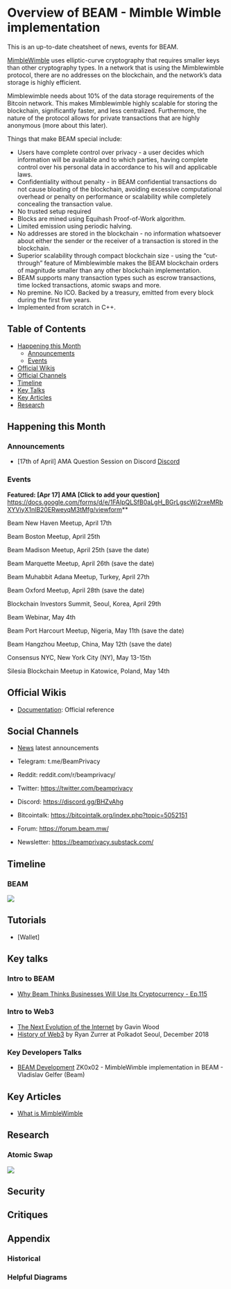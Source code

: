 # Overview of BEAM - Mimble Wimble implementation

This is an up-to-date cheatsheet of news, events for BEAM.

[MimbleWimble](https://github.com/BeamMW) uses elliptic-curve cryptography that requires smaller keys than other cryptography types. In a network that is using the Mimblewimble protocol, there are no addresses on the blockchain, and the network’s data storage is highly efficient.

Mimblewimble needs about 10% of the data storage requirements of the Bitcoin network. This makes Mimblewimble highly scalable for storing the blockchain, significantly faster, and less centralized. Furthermore, the nature of the protocol allows for private transactions that are highly anonymous (more about this later).

Things that make BEAM special include:

* Users have complete control over privacy - a user decides which information will be available and to which parties, having complete control over his personal data in accordance to his will and applicable laws.
* Confidentiality without penalty - in BEAM confidential transactions do not cause bloating of the blockchain, avoiding excessive computational overhead or penalty on performance or scalability while completely concealing the transaction value.
* No trusted setup required
* Blocks are mined using Equihash Proof-of-Work algorithm.
* Limited emission using periodic halving.
* No addresses are stored in the blockchain - no information whatsoever about either the sender or the receiver of a transaction is stored in the blockchain.
* Superior scalability through compact blockchain size - using the “cut-through” feature of Mimblewimble makes the BEAM blockchain orders of magnitude smaller than any other blockchain implementation.
* BEAM supports many transaction types such as escrow transactions, time locked transactions, atomic swaps and more.
* No premine. No ICO. Backed by a treasury, emitted from every block during the first five years.
* Implemented from scratch in C++.


## Table of Contents
* [Happening this Month](#Happening-this-Month)
    * [Announcements](#Announcements)
    * [Events](#Events)
* [Official Wikis](#Official-Wikis)
* [Official Channels](#Social-Channels)
* [Timeline](#Timeline)
* [Key Talks](#Key-talks)
* [Key Articles](#Key-Articles)
* [Research](#Research)


## Happening this Month
### Announcements
- [17th of April] AMA Question Session on Discord  [Discord](https://t.co/xsx1giisHq)


### Events
**Featured: [Apr 17] AMA [Click to add your question]** https://docs.google.com/forms/d/e/1FAIpQLSfB0aLgH_BGrLgscWj2rxeMRbXYViyX1nlB20ERweyqM3tMfg/viewform**

Beam New Haven Meetup, April 17th

Beam Boston Meetup, April 25th

Beam Madison Meetup, April 25th (save the date)

Beam Marquette Meetup, April 26th (save the date)

Beam Muhabbit Adana Meetup, Turkey, April 27th

Beam Oxford Meetup, April 28th (save the date)

Blockchain Investors Summit, Seoul, Korea, April 29th

Beam Webinar, May 4th

Beam Port Harcourt Meetup, Nigeria, May 11th (save the date)

Beam Hangzhou Meetup, China, May 12th (save the date)

Consensus NYC, New York City (NY), May 13-15th

Silesia Blockchain Meetup in Katowice, Poland, May 14th

## Official Wikis
- [Documentation](https://documentation.beam.mw/en/latest/): Official reference 


## Social Channels

- [News](https://t.me/BeamNews) latest announcements

- Telegram: t.me/BeamPrivacy

- Reddit: reddit.com/r/beamprivacy/

- Twitter: https://twitter.com/beamprivacy

- Discord: https://discord.gg/BHZvAhg

- Bitcointalk: https://bitcointalk.org/index.php?topic=5052151

- Forum: https://forum.beam.mw/

- Newsletter: https://beamprivacy.substack.com/


## Timeline
### BEAM
![](https://raw.githubusercontent.com/TomaszWaszczyk/awesome-beam-mimble-wimble/master/pictures/roadmap-2019.png)


## Tutorials
- [Wallet]


## Key talks
### Intro to BEAM
* [Why Beam Thinks Businesses Will Use Its Cryptocurrency - Ep.115](https://www.youtube.com/watch?v=8S5U7HgBDIs)


### Intro to Web3
* [The Next Evolution of the Internet](https://www.youtube.com/watch?v=ouMK-Q9S7cc) by Gavin Wood
* [History of Web3](https://www.youtube.com/watch?v=JAyw7FWXncE) by Ryan Zurrer at Polkadot Seoul, December 2018


### Key Developers Talks

* [BEAM Development](https://www.youtube.com/watch?v=EX9jQg9tuQc) ZK0x02 - MimbleWimble implementation in BEAM - Vladislav Gelfer (Beam)


## Key Articles
- [What is MimbleWimble](https://cryptopotato.com/what-is-mimblewimble-the-complete-beginners-guide/)


## Research
### Atomic Swap

<img src="https://github.com/TomaszWaszczyk/awesome-beam-mimble-wimble/blob/master/pictures/Swap_Diagram.svg">

## Security
## Critiques
## Appendix
### Historical

### Helpful Diagrams
